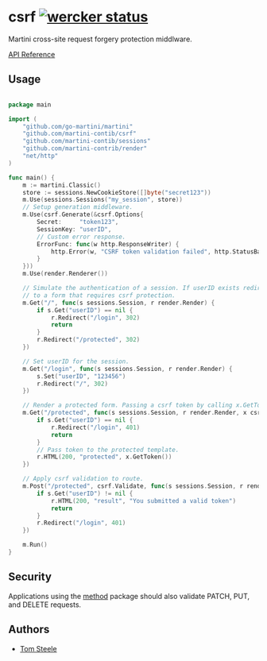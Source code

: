 csrf [![wercker status](https://app.wercker.com/status/ba1aa8d0a0e9c990bff5ceb06af4bc33/s/ "wercker status")](https://app.wercker.com/project/bykey/ba1aa8d0a0e9c990bff5ceb06af4bc33)
====

Martini cross-site request forgery protection middlware.

[API Reference](http://godoc.org/github.com/martini-contrib/csrf)

## Usage

~~~ go

package main

import (
	"github.com/go-martini/martini"
	"github.com/martini-contib/csrf"
	"github.com/martini-contib/sessions"
	"github.com/martini-contrib/render"
	"net/http"
)

func main() {
	m := martini.Classic()
	store := sessions.NewCookieStore([]byte("secret123"))
	m.Use(sessions.Sessions("my_session", store))
	// Setup generation middleware.
	m.Use(csrf.Generate(&csrf.Options{
		Secret:     "token123",
		SessionKey: "userID",
		// Custom error response.
		ErrorFunc: func(w http.ResponseWriter) {
			http.Error(w, "CSRF token validation failed", http.StatusBadRequest)
		}
	}))
	m.Use(render.Renderer())

	// Simulate the authentication of a session. If userID exists redirect
	// to a form that requires csrf protection.
	m.Get("/", func(s sessions.Session, r render.Render) {
		if s.Get("userID") == nil {
			r.Redirect("/login", 302)
			return
		}
		r.Redirect("/protected", 302)
	})

	// Set userID for the session.
	m.Get("/login", func(s sessions.Session, r render.Render) {
		s.Set("userID", "123456")
		r.Redirect("/", 302)
	})

	// Render a protected form. Passing a csrf token by calling x.GetToken()
	m.Get("/protected", func(s sessions.Session, r render.Render, x csrf.CSRF) {
		if s.Get("userID") == nil {
			r.Redirect("/login", 401)
			return
		}
		// Pass token to the protected template.
		r.HTML(200, "protected", x.GetToken())
	})

	// Apply csrf validation to route.
	m.Post("/protected", csrf.Validate, func(s sessions.Session, r render.Render) {
		if s.Get("userID") != nil {
			r.HTML(200, "result", "You submitted a valid token")
			return
		}
		r.Redirect("/login", 401)
	})

	m.Run()
}

~~~

## Security
Applications using the [method](https://github.com/martini-contrib/method) package should also validate PATCH, PUT, and DELETE requests.

## Authors
* [Tom Steele](http://github.com/tomsteele)
